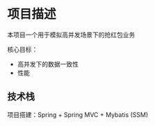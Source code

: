 # 项目描述
本项目一个用于模拟高并发场景下的抢红包业务

核心目标：
- 高并发下的数据一致性
- 性能


## 技术栈
项目搭建：Spring + Spring MVC + Mybatis (SSM)




### 